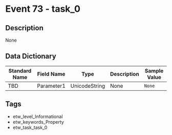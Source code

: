 # Event 73 - task_0

## Description
None

## Data Dictionary
|Standard Name|Field Name|Type|Description|Sample Value|
|---|---|---|---|---|
|TBD|Parameter1|UnicodeString|None|`None`|

## Tags
* etw_level_Informational
* etw_keywords_Property
* etw_task_task_0